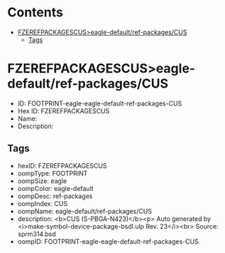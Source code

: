 



Contents
========

* [FZEREFPACKAGESCUS>eagle-default/ref-packages/CUS](#fzerefpackagescuseagle-defaultref-packagescus)
	* [Tags](#tags)

# FZEREFPACKAGESCUS>eagle-default/ref-packages/CUS

- ID: FOOTPRINT-eagle-eagle-default-ref-packages-CUS
- Hex ID: FZEREFPACKAGESCUS
- Name: 
- Description: 

## Tags

- hexID: FZEREFPACKAGESCUS
- oompType: FOOTPRINT
- oompSize: eagle
- oompColor: eagle-default
- oompDesc: ref-packages
- oompIndex: CUS
- oompName: eagle-default/ref-packages/CUS
- description: &lt;b&gt;CUS (S-PBGA-N423)&lt;/b&gt;&lt;p&gt;&#xD;
Auto generated by &lt;i&gt;make-symbol-device-package-bsdl.ulp Rev. 23&lt;/i&gt;&lt;br&gt;&#xD;
Source: sprm314.bsd
- oompID: FOOTPRINT-eagle-eagle-default-ref-packages-CUS
